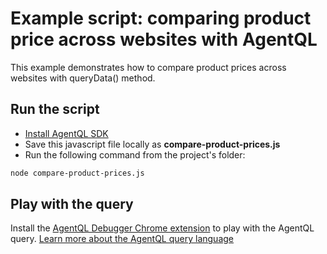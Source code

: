 # Example script: comparing product price across websites with AgentQL

This example demonstrates how to compare product prices across websites with queryData() method.

## Run the script

- [Install AgentQL SDK](https://agentql-docs-opvm8e9cd-tiny-fish.vercel.app/javascript-sdk/installation)
- Save this javascript file locally as **compare-product-prices.js**
- Run the following command from the project's folder:

```bash
node compare-product-prices.js
```

## Play with the query

Install the [AgentQL Debugger Chrome extension](https://docs.agentql.com/installation/chrome-extension-installation) to play with the AgentQL query. [Learn more about the AgentQL query language](https://docs.agentql.com/agentql-query/query-intro)
